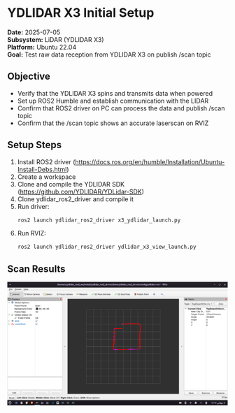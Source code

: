 # YDLIDAR X3 Initial Setup

**Date:** 2025-07-05  
**Subsystem:** LiDAR (YDLIDAR X3)  
**Platform:** Ubuntu 22.04  
**Goal:** Test raw data reception from YDLIDAR X3 on publish /scan topic

## Objective

- Verify that the YDLIDAR X3 spins and transmits data when powered
- Set up ROS2 Humble and establish communication with the LIDAR
- Confirm that ROS2 driver on PC can process the data and publish /scan topic
- Confirm that the /scan topic shows an accurate laserscan on RVIZ

## Setup Steps

1. Install ROS2 driver (https://docs.ros.org/en/humble/Installation/Ubuntu-Install-Debs.html)
2. Create a workspace
3. Clone and compile the YDLIDAR SDK (https://github.com/YDLIDAR/YDLidar-SDK)
4. Clone ydlidar_ros2_driver and compile it
5. Run driver:
	```bash
	ros2 launch ydlidar_ros2_driver x3_ydlidar_launch.py
	```
6. Run RVIZ:
	```bash
	ros2 launch ydlidar_ros2_driver ydlidar_x3_view_launch.py
	```

## Scan Results
![Laserscan in RVIZ](../images/2025-07-05/initial_laserscan.png)

